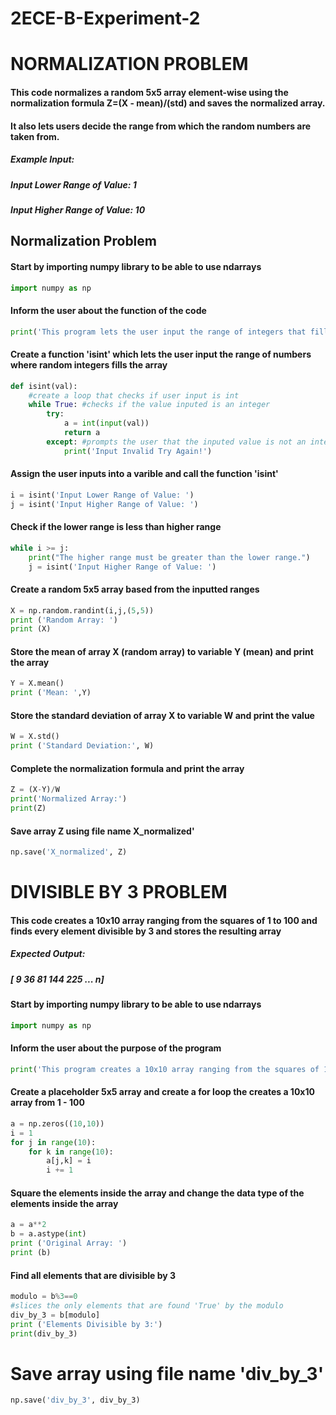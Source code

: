 # 2ECE-B-Experiment-2
# NORMALIZATION PROBLEM
#### This code normalizes a random 5x5 array element-wise using the normalization formula Z=(X - mean)/(std) and saves the normalized array.
#### It also lets users decide the range from which the random numbers are taken from.
##### Example Input:
#####     Input Lower Range of Value: 1
#####     Input Higher Range of Value: 10

## Normalization Problem
#### Start by importing numpy library to be able to use ndarrays
``` python
import numpy as np
```
#### Inform the user about the function of the code
``` python
print('This program lets the user input the range of integers that fills a 5x5 array randomly using the inputted range')
```

#### Create a function 'isint' which lets the user input the range of numbers where random integers fills the array
``` python
def isint(val): 
    #create a loop that checks if user input is int
    while True: #checks if the value inputed is an integer
        try:  
            a = int(input(val))
            return a
        except: #prompts the user that the inputed value is not an integer
            print('Input Invalid Try Again!')
```
#### Assign the user inputs into a varible and call the function 'isint'
``` python
i = isint('Input Lower Range of Value: ')
j = isint('Input Higher Range of Value: ')
```
#### Check if the lower range is less than higher range
``` python
while i >= j:
    print("The higher range must be greater than the lower range.")
    j = isint('Input Higher Range of Value: ')
```
#### Create a random 5x5 array based from the inputted ranges
``` python
X = np.random.randint(i,j,(5,5))
print ('Random Array: ')
print (X)
```
#### Store the mean of array X (random array) to variable Y (mean) and print the array
```python
Y = X.mean()
print ('Mean: ',Y)
```
#### Store the standard deviation of array X to variable W and print the value
```python
W = X.std()
print ('Standard Deviation:', W)
```
#### Complete the normalization formula and print the array
```python
Z = (X-Y)/W
print('Normalized Array:')
print(Z)
```
#### Save array Z using file name X_normalized'
```python
np.save('X_normalized', Z)
```

# DIVISIBLE BY 3 PROBLEM
#### This code creates a 10x10 array ranging from the squares of 1 to 100 and finds every element divisible by 3 and stores the resulting array
##### Expected Output:
##### [  9   36   81  144  225 ... n]


#### Start by importing numpy library to be able to use ndarrays
```python
import numpy as np
```
#### Inform the user about the purpose of the program
```python
print('This program creates a 10x10 array ranging from the squares of 1 to 100 and finds every element divisible by 3')
```
#### Create a placeholder 5x5 array and create a for loop the creates a 10x10 array from 1 - 100
```python
a = np.zeros((10,10))
i = 1
for j in range(10):
    for k in range(10):
        a[j,k] = i
        i += 1
```
#### Square the elements inside the array and change the data type of the elements inside the array
```python
a = a**2
b = a.astype(int)
print ('Original Array: ') 
print (b)
```
#### Find all elements that are divisible by 3
```python
modulo = b%3==0
#slices the only elements that are found 'True' by the modulo
div_by_3 = b[modulo]
print ('Elements Divisible by 3:')
print(div_by_3)
```
# Save array using file name 'div_by_3'
```python
np.save('div_by_3', div_by_3)
```

